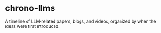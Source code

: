 # chrono-llms
A timeline of LLM-related papers, blogs, and videos, organized by when the ideas were first introduced.
